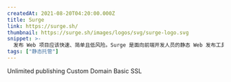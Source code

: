```yaml
---
createdAt: 2021-08-20T04:20:00.000Z
title: Surge
link: https://surge.sh/
thumbnail: https://surge.sh/images/logos/svg/surge-logo.svg
snippet: >-
  发布 Web 项目应该快速、简单且低风险。Surge 是面向前端开发人员的静态 Web 发布工具，可直接从 CLI 使用。
tags: ["静态托管"]
---
```

Unlimited publishing
Custom Domain
Basic SSL